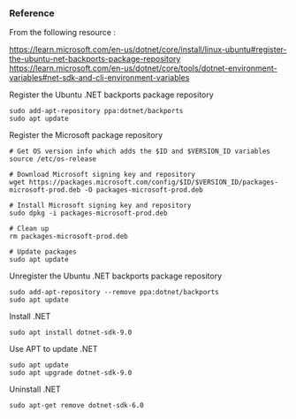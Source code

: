 


### Reference

From the following resource :

https://learn.microsoft.com/en-us/dotnet/core/install/linux-ubuntu#register-the-ubuntu-net-backports-package-repository
https://learn.microsoft.com/en-us/dotnet/core/tools/dotnet-environment-variables#net-sdk-and-cli-environment-variables



Register the Ubuntu .NET backports package repository

```
sudo add-apt-repository ppa:dotnet/backports
sudo apt update

```


Register the Microsoft package repository

```
# Get OS version info which adds the $ID and $VERSION_ID variables
source /etc/os-release

# Download Microsoft signing key and repository
wget https://packages.microsoft.com/config/$ID/$VERSION_ID/packages-microsoft-prod.deb -O packages-microsoft-prod.deb

# Install Microsoft signing key and repository
sudo dpkg -i packages-microsoft-prod.deb

# Clean up
rm packages-microsoft-prod.deb

# Update packages
sudo apt update

```


Unregister the Ubuntu .NET backports package repository

```
sudo add-apt-repository --remove ppa:dotnet/backports
sudo apt update

```



Install .NET

```
sudo apt install dotnet-sdk-9.0

```


Use APT to update .NET

```
sudo apt update
sudo apt upgrade dotnet-sdk-9.0

```


Uninstall .NET

```
sudo apt-get remove dotnet-sdk-6.0

```


